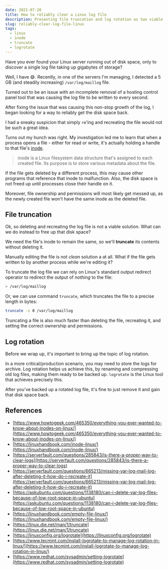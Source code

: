 ```yaml
---
date: 2021-07-20
title: How to reliably clear a Linux log file
description: Presenting file truncation and log rotation as two viable approaches for reliably clearing a log file on Linux
slug: reliably-clear-log-file-linux
tags:
  - linux
  - inode
  - truncate
  - logrotate
---
```


Have you ever found your Linux server running out of disk space, only to
discover a single log file taking up gigabytes of storage?

Well, I have 😅. Recently, in one of the servers I'm managing, I detected a 5 GB
(and steadily increasing) `/var/log/maillog` file. 


Turned out to be an issue with an incomplete removal of a hosting control panel
tool that was causing the log file to be written to every second.

After fixing the issue that was causing this non-stop growth of the log, I began
looking for a way to reliably get the disk space back.

I had a sneaky suspicion that simply `rm`'ing and recreating the file
would not be such a great idea. 

Turns out my hunch was right. My investigation led me to learn that when a
process opens a file - either for read or write, it's actually holding a handle
to that file's [inode](https://linuxhandbook.com/inode-linux/).

> inode is a Linux filesystem data structure that's assigned to each created
file. Its purpose is to store various metadata about the file.

If the file gets deleted by a different process, this may cause other programs
that reference that inode to malfunction. Also, the disk space is not freed up
until processes close their handle on it.

Moreover, file ownership and permissions will most likely get messed up, as the
newly created file won't have the same inode as the deleted file.

## File truncation

Ok, so deleting and recreating the log file is not a viable solution. What can
we do instead to free up that disk space?

We need the file's inode to remain the same, so we'll **truncate** its contents
without deleting it.

Manually editing the file is not *clean* solution a at all. What if the file
gets written to by another process while we're editing it?

To truncate the log file we can rely on Linux's standard output redirect
operator to redirect the output of *nothing* to the file:

```sh
> /var/log/maillog
```

Or, we can use command `truncate`, which truncates the file to a precise length
in bytes:

```sh
truncate -s 0 /var/log/maillog
```

Truncating a file is also much faster than deleting the file, recreating it, and
setting the correct ownership and permissions.

## Log rotation

Before we wrap up, it's important to bring up the topic of log rotation.

In a more critical/production scenario, you may need to store the logs for
archive. Log rotation helps us achieve this, by renaming and compressing old log
files, making them ready to be backed up. `logrotate` is the Linux tool that
achieves precisely this.

After you've backed up a rotated log file, it's fine to just remove it and gain
that disk space back.

## References

- [https://www.howtogeek.com/465350/everything-you-ever-wanted-to-know-about-inodes-on-linux/](https://www.howtogeek.com/465350/everything-you-ever-wanted-to-know-about-inodes-on-linux/)
- [https://linuxhandbook.com/inode-linux/](https://linuxhandbook.com/inode-linux/)
- [https://serverfault.com/questions/285843/is-there-a-proper-way-to-clear-logs](https://serverfault.com/questions/285843/is-there-a-proper-way-to-clear-logs)
- [https://serverfault.com/questions/665213/missing-var-log-mail-log-after-deleting-it-how-do-i-recreate-it](https://serverfault.com/questions/665213/missing-var-log-mail-log-after-deleting-it-how-do-i-recreate-it)
- [https://askubuntu.com/questions/1138180/can-i-delete-var-log-files-because-of-low-root-space-in-ubuntu](https://askubuntu.com/questions/1138180/can-i-delete-var-log-files-because-of-low-root-space-in-ubuntu)
- [https://linuxhandbook.com/empty-file-linux/](https://linuxhandbook.com/empty-file-linux/)
- [https://linux.die.net/man/1/truncate](https://linux.die.net/man/1/truncate)
- [https://linuxconfig.org/logrotate](https://linuxconfig.org/logrotate)
- [https://www.tecmint.com/install-logrotate-to-manage-log-rotation-in-linux/](https://www.tecmint.com/install-logrotate-to-manage-log-rotation-in-linux/)
- [https://www.redhat.com/sysadmin/setting-logrotate](https://www.redhat.com/sysadmin/setting-logrotate)